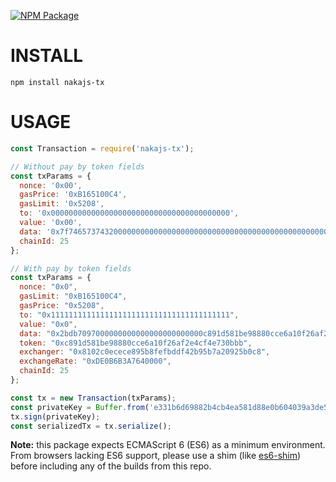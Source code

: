 [![NPM Package](https://img.shields.io/npm/v/nakajs-tx.svg?style=flat-square)](https://www.npmjs.org/package/nakajs-tx)

# INSTALL
```
npm install nakajs-tx
```

# USAGE
```javascript
const Transaction = require('nakajs-tx');

// Without pay by token fields
const txParams = {
  nonce: '0x00',
  gasPrice: '0xB165100C4', 
  gasLimit: '0x5208',
  to: '0x0000000000000000000000000000000000000000', 
  value: '0x00', 
  data: '0x7f7465737432000000000000000000000000000000000000000000000000000000600057',
  chainId: 25
};

// With pay by token fields
const txParams = {
  nonce: "0x0",
  gasLimit: "0xB165100C4",
  gasPrice: "0x5208",
  to: "0x1111111111111111111111111111111111111111",
  value: "0x0",
  data: "0x2bdb7097000000000000000000000000c891d581be98880cce6a10f26af2e4cf4e730bbb0000000000000000000000000000000000000000000000000DE0B6B3A7640000",
  token: "0xc891d581be98880cce6a10f26af2e4cf4e730bbb",
  exchanger: "0x8102c0ecece895b8fefbddf42b95b7a20925b0c8",
  exchangeRate: "0xDE0B6B3A7640000",
  chainId: 25
};

const tx = new Transaction(txParams);
const privateKey = Buffer.from('e331b6d69882b4cb4ea581d88e0b604039a3de5967688d3dcffdd2270c0fd109', 'hex');
tx.sign(privateKey);
const serializedTx = tx.serialize();
```

**Note:** this package expects ECMAScript 6 (ES6) as a minimum environment. From browsers lacking ES6 support, please use a shim (like [es6-shim](https://github.com/paulmillr/es6-shim)) before including any of the builds from this repo.
